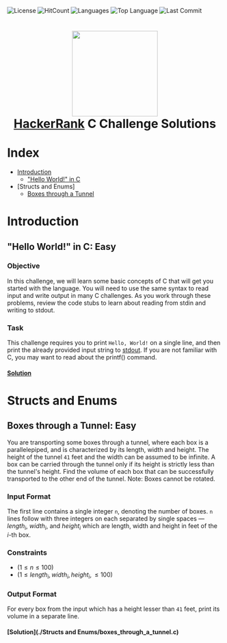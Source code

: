 ![License](https://img.shields.io/github/license/aardzark/hackerrank_c_solutions?color=%236295CB&style=flat)
![HitCount](https://img.shields.io/endpoint?color=%236295CB&url=https%3A%2F%2Fhits.dwyl.com%2Faardzark%2FHackerRank_C_Solutions.json)
![Languages](https://img.shields.io/github/languages/count/aardzark/hackerrank_c_solutions?color=%236295CB&style=flat)
![Top Language](https://img.shields.io/github/languages/top/aardzark/hackerrank_c_solutions?color=%236295CB&style=flat)
![Last Commit](https://img.shields.io/github/last-commit/aardzark/hackerrank_c_solutions?color=%236295CB&style=flat)
<div>
<h1>
  <div align="center">
    <a href="https://www.hackerrank.com/zacharyromepera1"><img src="https://repository-images.githubusercontent.com/231893793/cec60480-04a9-11eb-80c4-df7359d94047" width="200"></a>
    <br>
    <a href="https://www.hackerrank.com">HackerRank</a> C Challenge Solutions
  </div>
  <br>
  <div align="left">
    Index
  </div>
</h1>
</div>

- [Introduction](#introduction)
  - ["Hello World!" in C](#hello-world-in-c-easy)
- [Structs and Enums]
  - [Boxes through a Tunnel](#boxes-through-a-Tunnel-easy)

# Introduction
## "Hello World!" in C: Easy
### Objective

In this challenge, we will learn some basic concepts of C that will get you started with the language. You will need to use the same syntax to read input and write output in many C challenges. As you work through these problems, review the code stubs to learn about reading from stdin and writing to stdout.

### Task

This challenge requires you to print `Hello, World!` on a single line, and then print the already provided input string to [stdout](https://en.wikipedia.org/wiki/Standard_streams#Standard_output_.28stdout.29). If you are not familiar with C, you may want to read about the printf() command.

#### [Solution](./Introduction/hello_world_in_c.c)

# Structs and Enums
## Boxes through a Tunnel: Easy

You are transporting some boxes through a tunnel, where each box is a parallelepiped, and is characterized by its length, width and 
height. The height of the tunnel `41` feet and the width can be assumed to be infinite. A box can be carried through the tunnel only 
if its height is strictly less than the tunnel's height. Find the volume of each box that can be successfully transported to the other 
end of the tunnel. Note: Boxes cannot be rotated.

### Input Format

The first line contains a single integer `n`, denoting the number of boxes.
`n` lines follow with three integers on each separated by single spaces — ${length_i}$, ${width_i}$, and ${height_i}$ 
which are length, width and height in feet of the *i*-th box.

### Constraints

* $(1 \leq n \leq 100)$
* $(1 \leq length_i, width_i, height_i, \leq 100)$

### Output Format

For every box from the input which has a height lesser than `41` feet, print its volume in a separate line.

#### [Solution](./Structs and Enums/boxes_through_a_tunnel.c)